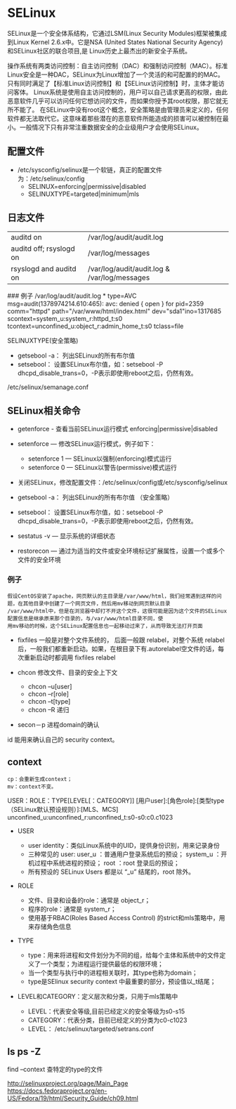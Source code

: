 # SELinux
  SELinux是一个安全体系结构，它通过LSM(Linux Security Modules)框架被集成到Linux Kernel 2.6.x中。它是NSA (United States National Security Agency)和SELinux社区的联合项目,是 Linux历史上最杰出的新安全子系统。

操作系统有两类访问控制：自主访问控制（DAC）和强制访问控制（MAC）。标准Linux安全是一种DAC，SELinux为Linux增加了一个灵活的和可配置的的MAC。
只有同时满足了【标准Linux访问控制】和【SELinux访问控制】时，主体才能访问客体。
Linux系统是使用自主访问控制的，用户可以自己请求更高的权限，由此恶意软件几乎可以访问任何它想访问的文件，而如果你授予其root权限，那它就无所不能了。
在SELinux中没有root这个概念，安全策略是由管理员来定义的，任何软件都无法取代它。这意味着那些潜在的恶意软件所能造成的损害可以被控制在最小。一般情况下只有非常注重数据安全的企业级用户才会使用SELinux。

## 配置文件
  * /etc/sysconfig/selinux是一个软链，真正的配置文件为：/etc/selinux/config 
    * SELINUX=enforcing|permissive|disabled
    * SELINUXTYPE=targeted|minimum|mls
    
## 日志文件
<table>
  <tr>
    <td>auditd on</td>
    <td>/var/log/audit/audit.log</td>
  </tr>
  <tr>
    <td>auditd off; rsyslogd on</td>
    <td>/var/log/messages</td>
  </tr>
  <tr>
    <td>rsyslogd and auditd on</td>
    <td>/var/log/audit/audit.log & /var/log/messages</td>
  </tr>
</table>
### 例子
  /var/log/audit/audit.log
  * type=AVC msg=audit(1378974214.610:465): avc:  denied  { open } for pid=2359 comm="httpd" path="/var/www/html/index.html"
  dev="sda1"ino=1317685 scontext=system_u:system_r:httpd_t:s0 tcontext=unconfined_u:object_r:admin_home_t:s0 tclass=file
    
SELINUXTYPE(安全策略)
   * getsebool -a： 列出SELinux的所有布尔值
   * setsebool： 设置SELinux布尔值，如：setsebool -P dhcpd_disable_trans=0，-P表示即使用reboot之后，仍然有效。

/etc/selinux/semanage.conf

## SELinux相关命令

  * getenforce - 查看当前SELinux运行模式 enforcing|permissive|disabled
  * setenforce — 修改SELinux运行模式，例子如下：
    * setenforce 1 — SELinux以强制(enforcing)模式运行
    * setenforce 0 — SELinux以警告(permissive)模式运行
  * 关闭SELinux，修改配置文件：/etc/selinux/config或/etc/sysconfig/selinux
  
  * getsebool -a： 列出SELinux的所有布尔值 （安全策略）
  * setsebool： 设置SELinux布尔值，如：setsebool -P dhcpd_disable_trans=0，-P表示即使用reboot之后，仍然有效。
    
  * sestatus -v — 显示系统的详细状态
  * restorecon — 通过为适当的文件或安全环境标记扩展属性，设置一个或多个文件的安全环境
  ### 例子
    假设CentOS安装了apache，网页默认的主目录是/var/www/html，我们经常遇到这样的问题，在其他目录中创建了一个网页文件，然后用mv移动到网页默认目录
    /var/www/html中，但是在浏览器中却打不开这个文件，这很可能是因为这个文件的SELinux配置信息是继承原来那个目录的，与/var/www/html目录不同，使
    用mv移动的时候，这个SELinux配置信息也一起移动过来了，从而导致无法打开页面
  
  * fixfiles
    一般是对整个文件系统的， 后面一般跟 relabel，对整个系统 relabel后，一般我们都重新启动。如果，在根目录下有.autorelabel空文件的话，每次重新启动时都调用 fixfiles relabel
    
  * chcon 修改文件、目录的安全上下文
    * chcon –u[user]
    * chcon –r[role]
    * chcon –t[type] 
    * chcon –R  递归
      
  * secon－p 进程domain的确认

  id
    能用来确认自己的 security context。
      
      
## context
    cp：会重新生成context；
    mv：context不变。
    
  USER：ROLE：TYPE[LEVEL[：CATEGORY]]
  [用户user]:[角色role]:[类型type（SELinux默认预设规则）]:[MLS、MCS]
  unconfined_u:unconfined_r:unconfined_t:s0-s0:c0.c1023 
  
  * USER
    * user identity：类似Linux系统中的UID，提供身份识别，用来记录身份
    * 三种常见的 user:
      user_u ：普通用户登录系统后的预设；
      system_u ：开机过程中系统进程的预设；
      root ：root 登录后的预设；
    * 所有预设的 SELinux Users 都是以 “_u” 结尾的，root 除外。
        
  * ROLE
    * 文件、目录和设备的role：通常是 object_r；
    * 程序的role：通常是 system_r；    
    * 使用基于RBAC(Roles Based Access Control) 的strict和mls策略中，用来存储角色信息
        
  * TYPE
    * type：用来将进程和文件划分为不同的组，给每个主体和系统中的文件定义了一个类型；为进程运行提供最低的权限环境；
    * 当一个类型与执行中的进程相关联时，其type也称为domain；
    * type是SElinux security context 中最重要的部分，预设值以_t结尾；

  * LEVEL和CATEGORY：定义层次和分类，只用于mls策略中
    * LEVEL：代表安全等级,目前已经定义的安全等级为s0-s15
    * CATEGORY：代表分类，目前已经定义的分类为c0-c1023
    * LEVEL： /etc/selinux/targeted/setrans.conf

 ## ls ps -Z
 find –context 查特定的type的文件


http://selinuxproject.org/page/Main_Page
https://docs.fedoraproject.org/en-US/Fedora/19/html/Security_Guide/ch09.html
